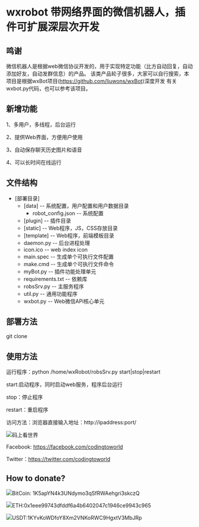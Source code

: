 # wxrobot 带网络界面的微信机器人，插件可扩展深层次开发

## 鸣谢

微信机器人是根据web微信协议开发的，用于实现特定功能（比方自动回复，自动添加好友，自动发群信息）的产品。
该类产品轮子很多，大家可以自行搜索，本项目是根据wxBot项目(https://github.com/liuwons/wxBot)深度开发
有关wxbot.py代码，也可以参考该项目。

## 新增功能
1、多用户，多线程，后台运行

2、提供Web界面，方便用户使用

3、自动保存聊天历史图片和语音

4、可以长时间在线运行

## 文件结构

  - [部署目录] 
    - [data]      -- 系统配置，用户配置和用户数据目录
      - robot_config.json  -- 系统配置
    - [plugin]    -- 插件目录
    - [static]    -- Web程序，JS，CSS存放目录
    - [template]  -- Web程序，前端模板目录
    - daemon.py   -- 后台进程处理
    - icon.ico    -- web index icon
    - main.spec   -- 生成单个可执行文件配置
    - make.cmd    -- 生成单个可执行文件命令
    - myBot.py    -- 插件功能处理单元
    - requirements.txt -- 依赖库
    - robsSrv.py  -- 主服务程序
    - util.py     -- 通用功能程序
    - wxbot.py    -- Web微信APi核心单元

## 部署方法
  git clone 


## 使用方法

运行程序：python /home/wxRobot/robsSrv.py start|stop|restart

start:启动程序，同时启动web服务，程序后台运行

stop：停止程序

restart：重启程序

访问方法：浏览器直接输入地址：http://ipaddress:port/


![码上看世界](https://avatars3.githubusercontent.com/u/48540915?s=460&v=4)

Facebook: https://facebook.com/codingtoworld

Twitter：https://twitter.com/codingtoworld

## How to donate?
![](https://resource.bnbstatic.com/images/20180806/1533543864307_s.png)BitCoin: 1K5apYN4k3UNdymo3qSfRWAehgri3skczQ

![](https://resource.bnbstatic.com/images/20180806/1533543997535_s.png)ETH:0x1eee99743dfddf6a4b6402047c1946ce9943c965

![](https://resource.bnbstatic.com/images/20180810/1533888627851_s.png)USDT:1KYvKoWDfoY8Xm2VNKoRWC9HgxtV3MbJRp
